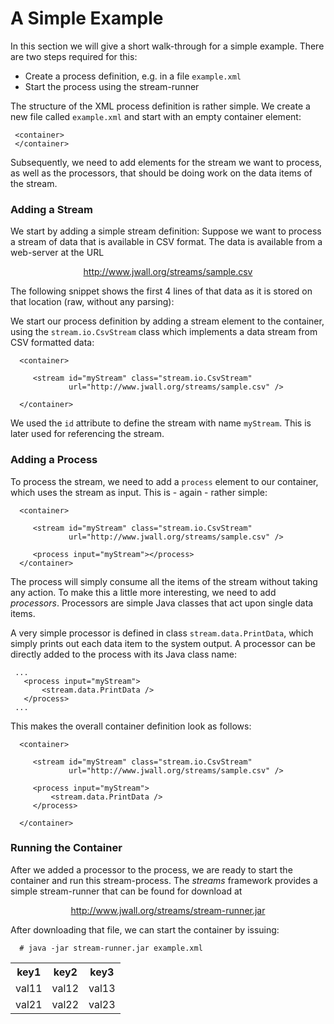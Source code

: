 # A Simple Example

In this section we will give a short walk-through for a simple example.
There are two steps required for this:

  - Create a process definition, e.g. in a file `example.xml`
  - Start the process using the stream-runner

The structure of the XML process definition is rather simple. We
create a new file called `example.xml` and start with an empty
container element:

     <container>
     </container>

Subsequently, we need to add elements for the stream we want to process,
as well as the processors, that should be doing work on the data items
of the stream.


### Adding a Stream

We start by adding a simple stream definition: Suppose we want to
process a stream of data that is available in CSV format. The data is
available from a web-server at the URL

<div style="margin:auto; text-align: center;">
   <a href="http://www.jwall.org/streams/sample.csv">http://www.jwall.org/streams/sample.csv</a>
</div>

The following snippet shows the first 4 lines of that data as it
is stored on that location (raw, without any parsing):


We start our process definition by adding a stream element to the
container, using the `stream.io.CsvStream` class which implements
a data stream from CSV formatted data:

      <container>

         <stream id="myStream" class="stream.io.CsvStream"
                 url="http://www.jwall.org/streams/sample.csv" />

      </container>

We used the `id` attribute to define the stream with name `myStream`. This
is later used for referencing the stream.


### Adding a Process

To process the stream, we need to add a `process` element to our container,
which uses the stream as input. This is - again - rather simple:

      <container>

         <stream id="myStream" class="stream.io.CsvStream"
                 url="http://www.jwall.org/streams/sample.csv" />

         <process input="myStream"></process>
      </container>

The process will simply consume all the items of the stream without taking
any action. To make this a little more interesting, we need to add *processors*.
Processors are simple Java classes that act upon single data items.

A very simple processor is defined in class `stream.data.PrintData`, which
simply prints out each data item to the system output. A processor can
be directly added to the process with its Java class name:

     ...
       <process input="myStream">
           <stream.data.PrintData />
       </process>
     ...

This makes the overall container definition look as follows:

      <container>

         <stream id="myStream" class="stream.io.CsvStream"
                 url="http://www.jwall.org/streams/sample.csv" />

         <process input="myStream">
             <stream.data.PrintData />
         </process>

      </container>


### Running the Container

After we added a processor to the process, we are ready to start the container
and run this stream-process. The *streams* framework provides a simple stream-runner
that can be found for download at
<div style="text-align: center;">
     <a href="http://www.jwall.org/streams/stream-runner.jar">http://www.jwall.org/streams/stream-runner.jar</a>
</div>

After downloading that file, we can start the container by issuing:

      # java -jar stream-runner.jar example.xml


<table>
   <tr>
     <th>key1</th>
     <th>key2</th>
     <th>key3</th>
   </tr>
   <tr>
     <td>val11</td>
     <td>val12</td>
     <td>val13</td>
   </tr>
   <tr>
     <td>val21</td>
     <td>val22</td>
     <td>val23</td>
   </tr>
</table>      